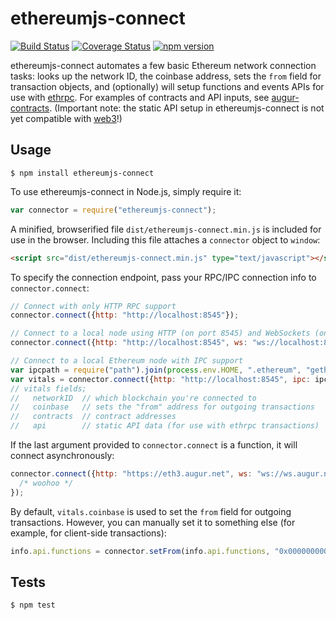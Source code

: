 # ethereumjs-connect

[![Build Status](https://travis-ci.org/ethereumjs/ethereumjs-connect.svg)](https://travis-ci.org/ethereumjs/ethereumjs-connect) [![Coverage Status](https://coveralls.io/repos/ethereumjs/ethereumjs-connect/badge.svg?branch=master&service=github)](https://coveralls.io/github/ethereumjs/ethereumjs-connect?branch=master) [![npm version](https://badge.fury.io/js/ethereumjs-connect.svg)](http://badge.fury.io/js/ethereumjs-connect)

ethereumjs-connect automates a few basic Ethereum network connection tasks: looks up the network ID, the coinbase address, sets the `from` field for transaction objects, and (optionally) will setup functions and events APIs for use with [ethrpc](https://github.com/AugurProject/ethrpc).  For examples of contracts and API inputs, see [augur-contracts](https://github.com/AugurProject/augur-contracts).  (Important note: the static API setup in ethereumjs-connect is not yet compatible with [web3](https://github.com/ethereum/web3)!)

## Usage

```
$ npm install ethereumjs-connect
```

To use ethereumjs-connect in Node.js, simply require it:

```javascript
var connector = require("ethereumjs-connect");
```

A minified, browserified file `dist/ethereumjs-connect.min.js` is included for use in the browser.  Including this file attaches a `connector` object to `window`:

```html
<script src="dist/ethereumjs-connect.min.js" type="text/javascript"></script>
```

To specify the connection endpoint, pass your RPC/IPC connection info to `connector.connect`:

```javascript
// Connect with only HTTP RPC support
connector.connect({http: "http://localhost:8545"});

// Connect to a local node using HTTP (on port 8545) and WebSockets (on port 8546)
connector.connect({http: "http://localhost:8545", ws: "ws://localhost:8546"});

// Connect to a local Ethereum node with IPC support
var ipcpath = require("path").join(process.env.HOME, ".ethereum", "geth.ipc");
var vitals = connector.connect({http: "http://localhost:8545", ipc: ipcpath});
// vitals fields;
//   networkID  // which blockchain you're connected to
//   coinbase   // sets the "from" address for outgoing transactions
//   contracts  // contract addresses
//   api        // static API data (for use with ethrpc transactions)
```

If the last argument provided to `connector.connect` is a function, it will connect asynchronously:

```javascript
connector.connect({http: "https://eth3.augur.net", ws: "ws://ws.augur.net"}, function (vitals) {
  /* woohoo */
});
```

By default, `vitals.coinbase` is used to set the `from` field for outgoing transactions.  However, you can manually set it to something else (for example, for client-side transactions):

```javascript
info.api.functions = connector.setFrom(info.api.functions, "0x0000000000000000000000000000000000000b0b");
```

## Tests

```
$ npm test
```

